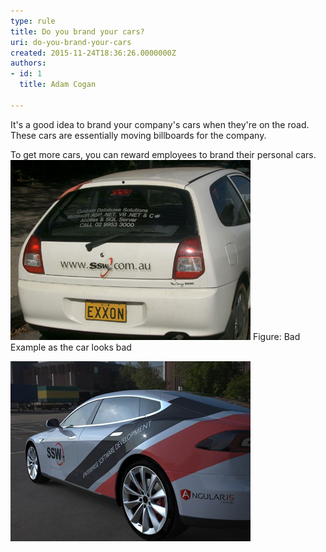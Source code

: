 ```yaml
---
type: rule
title: Do you brand your cars?
uri: do-you-brand-your-cars
created: 2015-11-24T18:36:26.0000000Z
authors:
- id: 1
  title: Adam Cogan

---
```


​It's a good idea to brand your company's cars when they're on the road. These cars are essentially moving billboards for the company.​
 
​​​To get more cars, you can reward employees to brand their personal cars.​​
​​
![](car-branding.jpg)​​​      Figure: ​​​​Bad Example​​ as the car looks bad

![ Good Example​​​​​ - cool car](car-branding-tesla.png)      


​​​​​​​​
